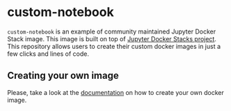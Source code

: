# custom-notebook

`custom-notebook` is an example of community maintained Jupyter Docker Stack image.
This image is built on top of [Jupyter Docker Stacks project](https://github.com/jupyter/docker-stacks).
This repository allows users to create their custom docker images in just a few clicks and lines of code.

## Creating your own image

Please, take a look at the [documentation](https://jupyter-docker-stacks.readthedocs.io/en/latest/contributing/stacks.html#creating-a-project) on how to create your own docker image.
